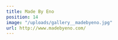 ```yaml
---
title: Made By Eno
position: 14
image: "/uploads/gallery__madebyeno.jpg"
url: http://www.madebyeno.com/
---
```


